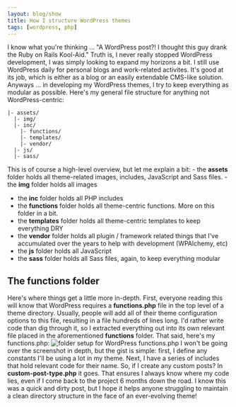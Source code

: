 ```yaml
---
layout: blog/show
title: How I structure WordPress themes
tags: [wordpress, php]
---
```


I know what you're thinking ... "A WordPress post?! I thought this guy drank the Ruby on Rails Kool-Aid." Truth is, I never really stopped WordPress development, I was simply looking to expand my horizons a bit. I still use WordPress daily for personal blogs and work-related activites. It's good at its job, which is either as a blog or an easily extendable CMS-like solution. Anyways ... in developing my WordPress themes, I try to keep everything as modular as possible. Here's my general file structure for anything not WordPress-centric:

	|- assets/
	  |- img/
	  |- inc/
	    |- functions/
	    |- templates/
	    |- vendor/
	  |- js/
	  |- sass/

 This is of course a high-level overview, but let me explain a bit: - the **assets** folder holds all theme-related images, includes, JavaScript and Sass files. - the **img** folder holds all images
- the **inc** folder holds all PHP includes
- the **functions** folder holds all theme-centric functions. More on this folder in a bit.
- the **templates** folder holds all theme-centric templates to keep everything DRY
- the **vendor** folder holds all plugin / framework related things that I've accumulated over the years to help with development (WPAlchemy, etc)
- the **js** folder holds all JavaScript
- the **sass** folder holds all Sass files, again, to keep everything modular

The functions folder
--------------------

 Here's where things get a little more in-depth. First, everyone reading this will know that WordPress requires a **functions.php** file in the top level of a theme directory. Usually, people will add all of their theme configuration options to this file, resulting in a file hundreds of lines long. I'd rather write code than dig through it, so I extracted everything out into its own relevant file placed in the aforementioned **functions** folder. That said, here's my functions.php: ![folder setup for WordPress functions.php](http://res.cloudinary.com/dstrunk/image/upload/v1414083567/Screen-Shot-2014-04-17-at-8_15_13-PM_krqjsg.png) I won't be going over the screenshot in depth, but the gist is simple: first, I define any constants I'll be using a lot in my theme. Next, I have a series of includes that hold relevant code for their name. So, if I create any custom posts? In **custom-post-type.php** it goes. That ensures I always know where my code lies, even if I come back to the project 6 months down the road. I know this was a quick and dirty post, but I hope it helps anyone struggling to maintain a clean directory structure in the face of an ever-evolving theme!
